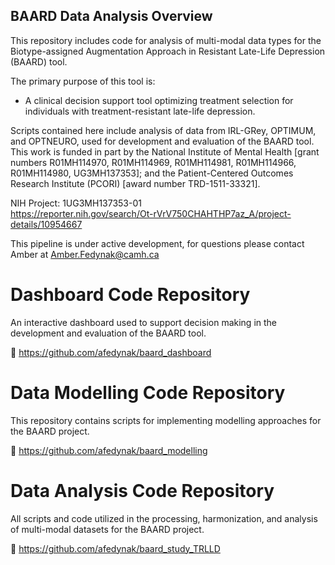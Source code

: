 ## BAARD Data Analysis Overview

This repository includes code for analysis of multi-modal data types for the Biotype-assigned Augmentation Approach in Resistant Late-Life Depression (BAARD) tool. 

The primary purpose of this tool is:
* A clinical decision support tool optimizing treatment selection for individuals with treatment-resistant late-life depression.
  
Scripts contained here include analysis of data from IRL-GRey, OPTIMUM, and OPTNEURO, used for development and evaluation of the BAARD tool.
This work is funded in part by the National Institute of Mental Health [grant numbers R01MH114970, R01MH114969, R01MH114981, R01MH114966, R01MH114980, UG3MH137353]; and the Patient-Centered Outcomes Research Institute (PCORI) [award number TRD-1511-33321].

NIH Project: 1UG3MH137353-01<br>
https://reporter.nih.gov/search/Ot-rVrV750CHAHTHP7az_A/project-details/10954667

This pipeline is under active development, for questions please contact Amber at Amber.Fedynak@camh.ca

# Dashboard Code Repository

An interactive dashboard used to support decision making in the development and evaluation of the BAARD tool.

🔗 https://github.com/afedynak/baard_dashboard

# Data Modelling Code Repository
This repository contains scripts for implementing modelling approaches for the BAARD project.

🔗 https://github.com/afedynak/baard_modelling

# Data Analysis Code Repository

All scripts and code utilized in the processing, harmonization, and analysis of multi-modal datasets for the BAARD project.

🔗 https://github.com/afedynak/baard_study_TRLLD

